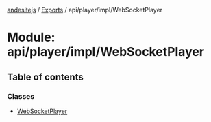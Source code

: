 [andesitejs](../README.md) / [Exports](../modules.md) / api/player/impl/WebSocketPlayer

# Module: api/player/impl/WebSocketPlayer

## Table of contents

### Classes

- [WebSocketPlayer](../classes/api/player/impl/websocketplayer.websocketplayer.md)
